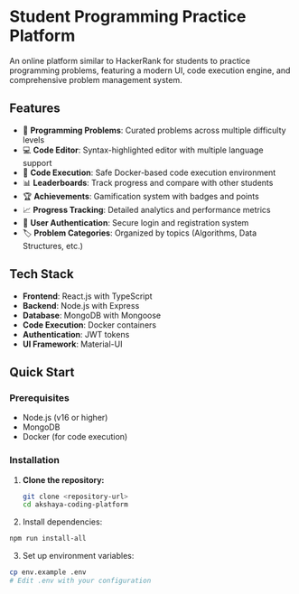 # Student Programming Practice Platform

An online platform similar to HackerRank for students to practice programming problems, featuring a modern UI, code execution engine, and comprehensive problem management system.

## Features

- 🎯 **Programming Problems**: Curated problems across multiple difficulty levels
- 💻 **Code Editor**: Syntax-highlighted editor with multiple language support
- 🚀 **Code Execution**: Safe Docker-based code execution environment
- 📊 **Leaderboards**: Track progress and compare with other students
- 🏆 **Achievements**: Gamification system with badges and points
- 📈 **Progress Tracking**: Detailed analytics and performance metrics
- 👥 **User Authentication**: Secure login and registration system
- 🏷️ **Problem Categories**: Organized by topics (Algorithms, Data Structures, etc.)

## Tech Stack

- **Frontend**: React.js with TypeScript
- **Backend**: Node.js with Express
- **Database**: MongoDB with Mongoose
- **Code Execution**: Docker containers
- **Authentication**: JWT tokens
- **UI Framework**: Material-UI

## Quick Start

### Prerequisites

- Node.js (v16 or higher)
- MongoDB
- Docker (for code execution)

### Installation

1. **Clone the repository:**
   ```bash
   git clone <repository-url>
   cd akshaya-coding-platform
   ```

2. Install dependencies:
```bash
npm run install-all
```

3. Set up environment variables:
```bash
cp env.example .env
# Edit .env with your configuration
```